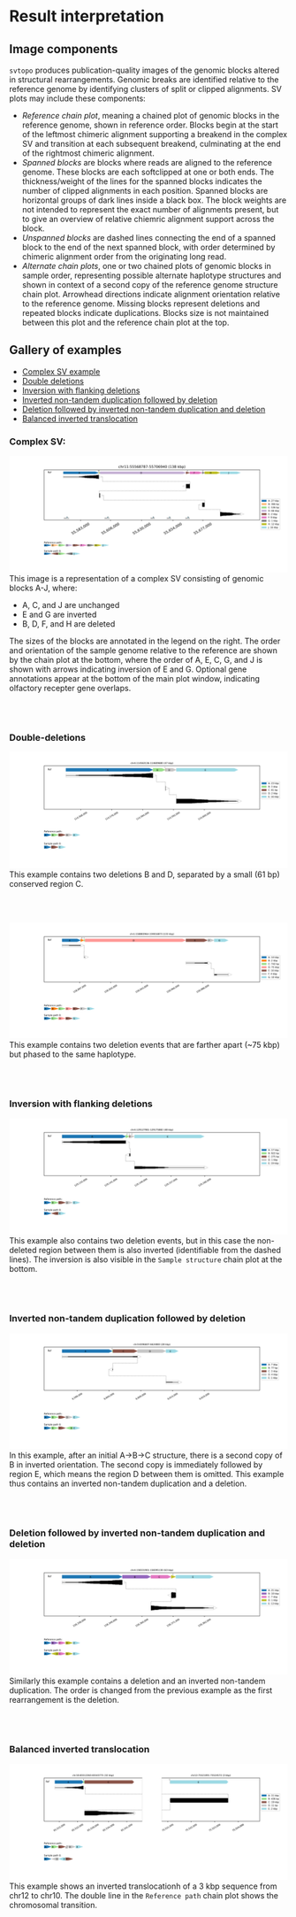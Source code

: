 # Result interpretation

## Image components
`svtopo` produces publication-quality images of the genomic blocks altered in structural rearrangements. Genomic breaks are identified relative to the reference genome by identifying clusters of split or clipped alignments. SV plots may include these components:
* _Reference chain plot_, meaning a chained plot of genomic blocks in the reference genome, shown in reference order. Blocks begin at the start of the leftmost chimeric alignment supporting a breakend in the complex SV and transition at each subsequent breakend, culminating at the end of the rightmost chimeric alignment.
* _Spanned blocks_ are blocks where reads are aligned to the reference genome. These blocks are each softclipped at one or both ends. The thickness/weight of the lines for the spanned blocks indicates the number of clipped alignments in each position. Spanned blocks are horizontal groups of dark lines inside a black box. The block weights are not intended to represent the exact number of alignments present, but to give an overview of relative chiemric alignment support across the block.
* _Unspanned blocks_ are dashed lines connecting the end of a spanned block to the end of the next spanned block, with order determined by chimeric alignment order from the originating long read.
* _Alternate chain plots_, one or two chained plots of genomic blocks in sample order, representing possible alternate haplotype structures and shown in context of a second copy of the reference genome structure chain plot. Arrowhead directions indicate alignment orientation relative to the reference genome. Missing blocks represent deletions and repeated blocks indicate duplications. Blocks size is not maintained between this plot and the reference chain plot at the top.

## Gallery of examples
* [Complex SV example](#complex-sv)
* [Double deletions](#double-deletions)
* [Inversion with flanking deletions](#inversion-with-flanking-deletions)
* [Inverted non-tandem duplication followed by deletion](inverted-non-tandem-duplication-followed-by-deletion)
* [Deletion followed by inverted non-tandem duplication and deletion](#deletion-followed-by-inverted-non-tandem-duplication-and-deletion)
* [Balanced inverted translocation](#balanced-inverted-translocation)

### Complex SV:
![system of deletions and inversions_example](imgs/complex_fully_connected.png)
This image is a representation of a complex SV consisting of genomic blocks A-J, where:
* A, C, and J are unchanged
* E and G are inverted
* B, D, F, and H are deleted

The sizes of the blocks are annotated in the legend on the right. The order and orientation of the sample genome relative to the reference are shown by the chain plot at the bottom, where the order of A, E, C, G, and J is shown with arrows indicating inversion of E and G.
Optional gene annotations appear at the bottom of the main plot window, indicating olfactory recepter gene overlaps.

<br><br>

### Double-deletions

![adjacent_dels](imgs/simple_double_del.png)
This example contains two deletions B and D, separated by a small (61 bp) conserved region C.

<br><br>

![two_dels_with](imgs/two_dels.png)
This example contains two deletion events that are farther apart (~75 kbp) but phased to the same haplotype.

<br><br>

### Inversion with flanking deletions
![two_dels_with_inv](imgs/two_dels_with_inv.png)
This example also contains two deletion events, but in this case the non-deleted region between them is also inverted (identifiable from the dashed lines). The inversion is also visible in the `Sample structure` chain plot at the bottom.

<br><br>

### Inverted non-tandem duplication followed by deletion
![inv_dup_and_del](imgs/inverted_dup_and_del.png)
In this example, after an initial A->B->C structure, there is a second copy of B in inverted orientation. The second copy is immediately followed by region E, which means the region D between them is omitted. This example thus contains an inverted non-tandem duplication and a deletion.

<br><br>

### Deletion followed by inverted non-tandem duplication and deletion
![del_inv_dup](imgs/del_inv_dup.png)
Similarly this example contains a deletion and an inverted non-tandem duplication. The order is changed from the previous example as the first rearrangement is the deletion.

<br><br>

### Balanced inverted translocation
![balanced-inv](imgs/translocation.png)
This example shows an inverted translocationh of a 3 kbp sequence from chr12 to chr10. The double line in the `Reference path` chain plot shows the chromosomal transition.
